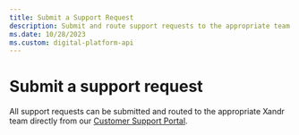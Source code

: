 ```yaml
---
title: Submit a Support Request
description: Submit and route support requests to the appropriate team directly from the customer support portal.
ms.date: 10/28/2023
ms.custom: digital-platform-api
---
```


# Submit a support request

All support requests can be submitted and routed to the appropriate Xandr team directly from our [Customer Support Portal](https://support.ads.microsoft.com).

